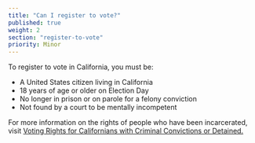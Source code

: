 ```yaml
---
title: "Can I register to vote?"
published: true
weight: 2
section: "register-to-vote"
priority: Minor
---
```


To register to vote in California, you must be:
- A United States citizen living in California
- 18 years of age or older on Election Day
- No longer in prison or on parole for a felony conviction
- Not found by a court to be mentally incompetent

For more information on the rights of people who have been incarcerated, visit [Voting Rights for Californians with Criminal Convictions or Detained.](http://www.sos.ca.gov/elections/voting-resources/new-voters/who-can-vote-california/voting-rights-californians/)

